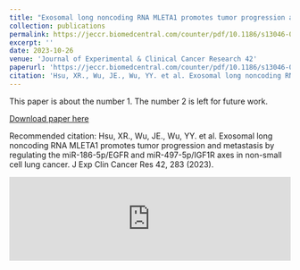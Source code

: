 ```yaml
---
title: "Exosomal long noncoding RNA MLETA1 promotes tumor progression and metastasis by regulating the miR-186-5p/EGFR and miR-497-5p/IGF1R axes in non-small cell lung cancer"
collection: publications
permalink: https://jeccr.biomedcentral.com/counter/pdf/10.1186/s13046-023-02859-y.pdf
excerpt: ''
date: 2023-10-26
venue: 'Journal of Experimental & Clinical Cancer Research 42'
paperurl: 'https://jeccr.biomedcentral.com/counter/pdf/10.1186/s13046-023-02859-y.pdf'
citation: 'Hsu, XR., Wu, JE., Wu, YY. et al. Exosomal long noncoding RNA MLETA1 promotes tumor progression and metastasis by regulating the miR-186-5p/EGFR and miR-497-5p/IGF1R axes in non-small cell lung cancer. J Exp Clin Cancer Res 42, 283 (2023).'
---
```

This paper is about the number 1. The number 2 is left for future work.

[Download paper here](https://jeccr.biomedcentral.com/counter/pdf/10.1186/s13046-023-02859-y.pdf)

Recommended citation: Hsu, XR., Wu, JE., Wu, YY. et al. Exosomal long noncoding RNA MLETA1 promotes tumor progression and metastasis by regulating the miR-186-5p/EGFR and miR-497-5p/IGF1R axes in non-small cell lung cancer. J Exp Clin Cancer Res 42, 283 (2023).

 <embed src="https://jeccr.biomedcentral.com/counter/pdf/10.1186/s13046-023-02859-y.pdf" width="100%" />
